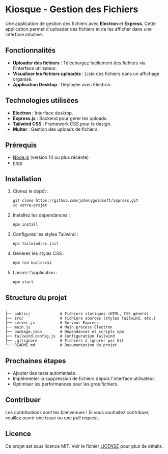 # Kiosque - Gestion des Fichiers

Une application de gestion des fichiers avec **Electron** et **Express**. Cette application permet d'uploader des fichiers et de les afficher dans une interface intuitive.

## Fonctionnalités

- **Uploader des fichiers** : Téléchargez facilement des fichiers via l'interface utilisateur.
- **Visualiser les fichiers uploadés** : Liste des fichiers dans un affichage organisé.
- **Application Desktop** : Déployée avec Electron.

## Technologies utilisées

- **Electron** : Interface desktop.
- **Express.js** : Backend pour gérer les uploads.
- **Tailwind CSS** : Framework CSS pour le design.
- **Multer** : Gestion des uploads de fichiers.

## Prérequis

- [Node.js](https://nodejs.org/) (version 14 ou plus récente)
- [npm](https://www.npmjs.com/)

## Installation

1. Clonez le dépôt :

   ```bash
   git clone https://github.com/johnnygoldsoft/impress.git
   cd votre-projet
   ```

2. Installez les dépendances :

   ```bash
   npm install
   ```

3. Configurez les styles Tailwind :

   ```bash
   npx tailwindcss init
   ```

4. Générez les styles CSS :

   ```bash
   npm run build:css
   ```

5. Lancez l'application :

   ```bash
   npm start
   ```

## Structure du projet

```
.
├── public/             # Fichiers statiques (HTML, CSS généré)
├── src/                # Fichiers sources (styles Tailwind, etc.)
├── server.js           # Serveur Express
├── main.js             # Main process Electron
├── package.json        # Dépendances et scripts npm
├── tailwind.config.js  # Configuration Tailwind
├── .gitignore          # Fichiers à ignorer par Git
└── README.md           # Documentation du projet
```

## Prochaines étapes

- Ajouter des tests automatisés.
- Implémenter la suppression de fichiers depuis l'interface utilisateur.
- Optimiser les performances pour les gros fichiers.

## Contribuer

Les contributions sont les bienvenues ! Si vous souhaitez contribuer, veuillez ouvrir une issue ou une pull request.

## Licence

Ce projet est sous licence MIT. Voir le fichier [LICENSE](LICENSE) pour plus de détails.
